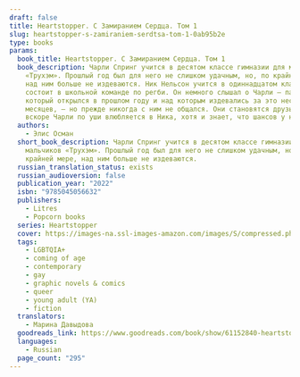 ```yaml
---
draft: false
title: Heartstopper. С Замиранием Сердца. Том 1
slug: heartstopper-s-zamiraniem-serdtsa-tom-1-0ab95b2e
type: books
params:
  book_title: Heartstopper. С Замиранием Сердца. Том 1
  book_description: Чарли Спринг учится в десятом классе гимназии для мальчиков
    «Трухэм». Прошлый год был для него не слишком удачным, но, по крайней мере,
    над ним больше не издеваются. Ник Нельсон учится в одиннадцатом классе и
    состоит в школьной команде по регби. Он немного слышал о Чарли — парне,
    который открылся в прошлом году и над которым издевались за это несколько
    месяцев, — но прежде никогда с ним не общался. Они становятся друзьями, и
    вскоре Чарли по уши влюбляется в Ника, хотя и знает, что шансов у него нет…
  authors:
    - Элис Осман
  short_book_description: Чарли Спринг учится в десятом классе гимназии для
    мальчиков «Трухэм». Прошлый год был для него не слишком удачным, но, по
    крайней мере, над ним больше не издеваются.
  russian_translation_status: exists
  russian_audioversion: false
  publication_year: "2022"
  isbn: "9785045056632"
  publishers:
    - Litres
    - Popcorn books
  series: Heartstopper
  cover: https://images-na.ssl-images-amazon.com/images/S/compressed.photo.goodreads.com/books/1653312503i/61152840.jpg
  tags:
    - LGBTQIA+
    - coming of age
    - contemporary
    - gay
    - graphic novels & comics
    - queer
    - young adult (YA)
    - fiction
  translators:
    - Марина Давыдова
  goodreads_link: https://www.goodreads.com/book/show/61152840-heartstopper-1
  languages:
    - Russian
  page_count: "295"
---
```

